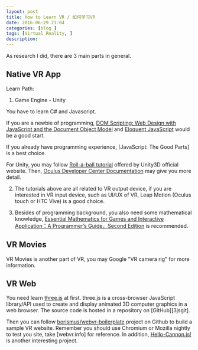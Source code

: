 ```yaml
---
layout: post
title: How to Learn VR / 如何学习VR
date: 2016-06-29 21:04
categories: [blog ]
tags: [Virtual Reality, ]
description:
---
```


As research I did, there are 3 main parts in general.

##  Native VR App

Learn Path:

1. Game Engine - Unity

You have to learn C# and Javascript.

If you are a newbie of programming, [DOM Scripting: Web Design with JavaScript and the Document Object Model][jsdom] and [Eloquent JavaScript][ejs] would be a good start.

If you already have programming experience, [JavaScript: The Good Parts] is a best choice.

For Unity, you may follow [Roll-a-ball tutorial][rab] offered by Unity3D official website. Then, [Oculus Developer Center Documentation][odc] may give you more detail.

2. The tutorials above are all related to VR output device, if you are interested in VR input device, such as UI/UX of VR, Leap Motion (Oculus touch or HTC Vive) is a good choice.

3. Besides of programming background, you also need some mathematical knowledge, [Essential Mathematics for Games and Interactive Application：A Programmer’s Guide，Second Edition][emfg] is recommended.


##  VR Movies

VR Movies is another part of VR, you may Google "VR camera rig" for more information.

##  VR Web

You need learn [three.js][3js] at first. three.js is a cross-browser JavaScript library/API used to create and display animated 3D computer graphics in a web browser. The source code is hosted in a repository on [GitHub][3jsgit].

Then you can follow [borismus/webvr-boilerplate][webvrb] project on Github to build a sample VR website. Remember you should use Chromium or Mozilla nightly to test you site, take [webvr.info] for reference. In addition, [Hello-Cannon.js!][hcj] is another interesting project.




[jsdom]:http://www.apress.com/9781430233893
[ejs]:http://eloquentjavascript.net/
[rab]:https://unity3d.com/learn/tutorials/projects/roll-ball-tutorial
[odc]:https://developer.oculus.com/documentation/
[emfg]:https://www.amazon.com/Essential-Mathematics-Games-Interactive-Applications/dp/0123742978
[3js]:http://threejs.org/
[3js]:https://github.com/mrdoob/three.js/
[webvrb]:https://github.com/borismus/webvr-boilerplate
[webvr]:https://webvr.info/
[hcj]:https://github.com/schteppe/cannon.js
